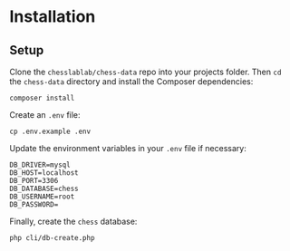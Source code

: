 # Installation

## Setup

Clone the `chesslablab/chess-data` repo into your projects folder. Then `cd` the `chess-data` directory and install the Composer dependencies:

```text
composer install
```

Create an `.env` file:

```text
cp .env.example .env
```

Update the environment variables in your `.env` file if necessary:

```text
DB_DRIVER=mysql
DB_HOST=localhost
DB_PORT=3306
DB_DATABASE=chess
DB_USERNAME=root
DB_PASSWORD=
```

Finally, create the `chess` database:

```text
php cli/db-create.php
```
